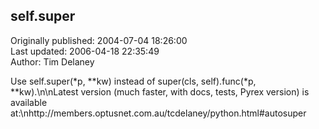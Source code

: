 ## self.super  
Originally published: 2004-07-04 18:26:00  
Last updated: 2006-04-18 22:35:49  
Author: Tim Delaney  
  
Use self.super(*p, **kw) instead of super(cls, self).func(*p, **kw).\n\nLatest version (much faster, with docs, tests, Pyrex version) is available at:\nhttp://members.optusnet.com.au/tcdelaney/python.html#autosuper